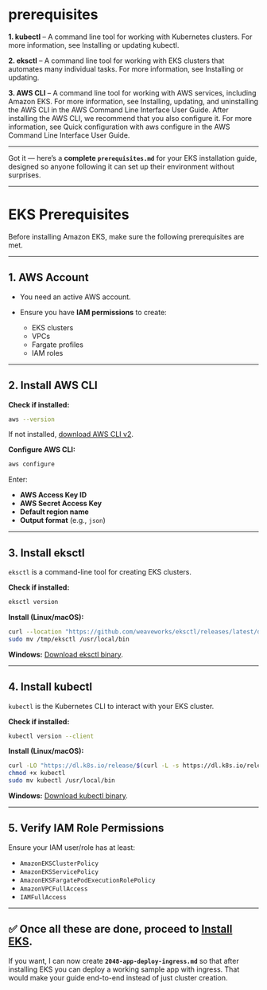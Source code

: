 # prerequisites

**1. kubectl** – A command line tool for working with Kubernetes clusters. For more information, see Installing or updating kubectl.

**2. eksctl** – A command line tool for working with EKS clusters that automates many individual tasks. For more information, see Installing or updating.

**3. AWS CLI** – A command line tool for working with AWS services, including Amazon EKS. For more information, see Installing, updating, and uninstalling the AWS CLI in the AWS Command Line Interface User Guide. After installing the AWS CLI, we recommend that you also configure it. For more information, see Quick configuration with aws configure in the AWS Command Line Interface User Guide.


----

Got it — here’s a **complete `prerequisites.md`** for your EKS installation guide, designed so anyone following it can set up their environment without surprises.

---
# **EKS Prerequisites**
Before installing Amazon EKS, make sure the following prerequisites are met.

---
## **1. AWS Account**

* You need an active AWS account.
* Ensure you have **IAM permissions** to create:

  * EKS clusters
  * VPCs
  * Fargate profiles
  * IAM roles

---
## **2. Install AWS CLI**

**Check if installed:**

```bash
aws --version
```

If not installed, [download AWS CLI v2](https://docs.aws.amazon.com/cli/latest/userguide/install-cliv2.html).

**Configure AWS CLI:**

```bash
aws configure
```

Enter:

* **AWS Access Key ID**
* **AWS Secret Access Key**
* **Default region name**
* **Output format** (e.g., `json`)

---
## **3. Install eksctl**
`eksctl` is a command-line tool for creating EKS clusters.

**Check if installed:**

```bash
eksctl version
```

**Install (Linux/macOS):**

```bash
curl --location "https://github.com/weaveworks/eksctl/releases/latest/download/eksctl_$(uname -s)_amd64.tar.gz" | tar xz -C /tmp
sudo mv /tmp/eksctl /usr/local/bin
```

**Windows:**
[Download eksctl binary](https://github.com/weaveworks/eksctl/releases/latest).

---
## **4. Install kubectl**

`kubectl` is the Kubernetes CLI to interact with your EKS cluster.

**Check if installed:**

```bash
kubectl version --client
```

**Install (Linux/macOS):**

```bash
curl -LO "https://dl.k8s.io/release/$(curl -L -s https://dl.k8s.io/release/stable.txt)/bin/linux/amd64/kubectl"
chmod +x kubectl
sudo mv kubectl /usr/local/bin
```

**Windows:**
[Download kubectl binary](https://kubernetes.io/docs/tasks/tools/install-kubectl-windows/).

---
## **5. Verify IAM Role Permissions**

Ensure your IAM user/role has at least:

* `AmazonEKSClusterPolicy`
* `AmazonEKSServicePolicy`
* `AmazonEKSFargatePodExecutionRolePolicy`
* `AmazonVPCFullAccess`
* `IAMFullAccess`

---
✅ **Once all these are done, proceed to [Install EKS](./installing-eks.md)**.
---

If you want, I can now create **`2048-app-deploy-ingress.md`** so that after installing EKS you can deploy a working sample app with ingress.
That would make your guide end-to-end instead of just cluster creation.


